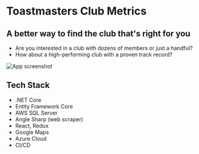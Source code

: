 # Toastmasters Club Metrics
## A better way to find the club that's right for you

- Are you interested in a club with dozens of members or just a handful?
- How about a high-performing club with a proven track record?

![App screenshot](https://mfregoso.com/img/work/tcm.jpg)

## Tech Stack
- .NET Core
- Entity Framework Core
- AWS SQL Server
- Angle Sharp (web scraper)
- React, Redux
- Google Maps
- Azure Cloud
- CI/CD